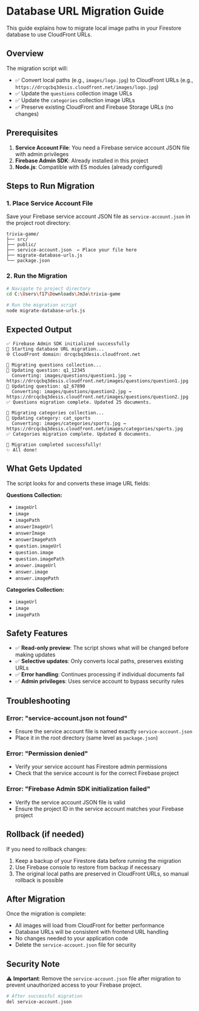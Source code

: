 # Database URL Migration Guide

This guide explains how to migrate local image paths in your Firestore database to use CloudFront URLs.

## Overview

The migration script will:
- ✅ Convert local paths (e.g., `images/logo.jpg`) to CloudFront URLs (e.g., `https://drcqcbq3desis.cloudfront.net/images/logo.jpg`)
- ✅ Update the `questions` collection image URLs
- ✅ Update the `categories` collection image URLs
- ✅ Preserve existing CloudFront and Firebase Storage URLs (no changes)

## Prerequisites

1. **Service Account File**: You need a Firebase service account JSON file with admin privileges
2. **Firebase Admin SDK**: Already installed in this project
3. **Node.js**: Compatible with ES modules (already configured)

## Steps to Run Migration

### 1. Place Service Account File

Save your Firebase service account JSON file as `service-account.json` in the project root directory:

```
trivia-game/
├── src/
├── public/
├── service-account.json  ← Place your file here
├── migrate-database-urls.js
└── package.json
```

### 2. Run the Migration

```bash
# Navigate to project directory
cd C:\Users\f17\Downloads\Jm3a\trivia-game

# Run the migration script
node migrate-database-urls.js
```

## Expected Output

```
✅ Firebase Admin SDK initialized successfully
🚀 Starting database URL migration...
🌐 CloudFront domain: drcqcbq3desis.cloudfront.net

🔄 Migrating questions collection...
📝 Updating question: q1_12345
  Converting: images/questions/question1.jpg → https://drcqcbq3desis.cloudfront.net/images/questions/question1.jpg
📝 Updating question: q2_67890
  Converting: images/questions/question2.jpg → https://drcqcbq3desis.cloudfront.net/images/questions/question2.jpg
✅ Questions migration complete. Updated 25 documents.

🔄 Migrating categories collection...
📝 Updating category: cat_sports
  Converting: images/categories/sports.jpg → https://drcqcbq3desis.cloudfront.net/images/categories/sports.jpg
✅ Categories migration complete. Updated 8 documents.

🎉 Migration completed successfully!
✨ All done!
```

## What Gets Updated

The script looks for and converts these image URL fields:

**Questions Collection:**
- `imageUrl`
- `image`
- `imagePath`
- `answerImageUrl`
- `answerImage`
- `answerImagePath`
- `question.imageUrl`
- `question.image`
- `question.imagePath`
- `answer.imageUrl`
- `answer.image`
- `answer.imagePath`

**Categories Collection:**
- `imageUrl`
- `image`
- `imagePath`

## Safety Features

- ✅ **Read-only preview**: The script shows what will be changed before making updates
- ✅ **Selective updates**: Only converts local paths, preserves existing URLs
- ✅ **Error handling**: Continues processing if individual documents fail
- ✅ **Admin privileges**: Uses service account to bypass security rules

## Troubleshooting

### Error: "service-account.json not found"
- Ensure the service account file is named exactly `service-account.json`
- Place it in the root directory (same level as `package.json`)

### Error: "Permission denied"
- Verify your service account has Firestore admin permissions
- Check that the service account is for the correct Firebase project

### Error: "Firebase Admin SDK initialization failed"
- Verify the service account JSON file is valid
- Ensure the project ID in the service account matches your Firebase project

## Rollback (if needed)

If you need to rollback changes:
1. Keep a backup of your Firestore data before running the migration
2. Use Firebase console to restore from backup if necessary
3. The original local paths are preserved in CloudFront URLs, so manual rollback is possible

## After Migration

Once the migration is complete:
- All images will load from CloudFront for better performance
- Database URLs will be consistent with frontend URL handling
- No changes needed to your application code
- Delete the `service-account.json` file for security

## Security Note

⚠️ **Important**: Remove the `service-account.json` file after migration to prevent unauthorized access to your Firebase project.

```bash
# After successful migration
del service-account.json
```